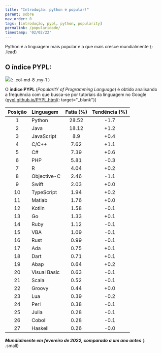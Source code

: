 ```yaml
---
title: "Introdução: python é popular!"
parent: sobre
nav_order: 0
tags: [introdução, pypl, python, popularity]
permalink: /popularidade/
timestamp: '02/02/22'
---
```


Python é a linguagem mais popular e a que mais cresce mundialmente
{: .lead}

## O índice PYPL:

![]({{site.baseurl}}/assets/images/pypl.png){: .col-md-8 .my-1 }

O **índice PYPL** (*PopularitY of Programming Language*) é obtido analisando a frequência com que busca-se por tutoriais da linguagem no Google ([pypl.github.io/PYPL.html](http://pypl.github.io/PYPL.html){: target="\_blank"})

| Posição	| Linguagem |	Fatia (%)	| Tendência (%) |
|:-------:|:--------- |:-----:|:---------:|
| 1 | Python |          28.52  | -1.7  |
| 2 | Java |          18.12  | +1.2  |
| 3 | JavaScript |          8.9  | +0.4  |
| 4 | C/C++ |          7.62  | +1.1  |
| 5 | C# |          7.39  | +0.6  |
| 6 | PHP |          5.81  | -0.3  |
| 7 | R |          4.04  | +0.2  |
| 8 | Objective-C |          2.46  | -1.1  |
| 9 | Swift |          2.03  | +0.0  |
| 10 | TypeScript |          1.94  | +0.2  |
| 11 | Matlab |          1.76  | +0.0  |
| 12 | Kotlin |          1.58  | -0.1  |
| 13 | Go |          1.33  | +0.1  |
| 14 | Ruby |          1.12  | -0.1  |
| 15 | VBA |          1.09  | -0.1  |
| 16 | Rust |          0.99  | -0.1  |
| 17 | Ada |          0.75  | +0.1  |
| 18 | Dart |          0.71  | +0.1  |
| 19 | Abap |          0.64  | +0.2  |
| 20 | Visual Basic |          0.63  | -0.1  |
| 21 | Scala |          0.52  | -0.1  |
| 22 | Groovy |          0.44  | +0.0  |
| 23 | Lua |          0.39  | -0.2  |
| 24 | Perl |          0.38  | -0.1  |
| 25 | Julia |          0.28  | -0.1  |
| 26 | Cobol |          0.28  | -0.1  |
| 27 | Haskell |          0.26  | -0.0  |

***Mundialmente em fevereiro de 2022, comparado a um ano antes***
{: .small}
